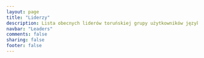 ```yaml
---
layout: page
title: "Liderzy"
description: Lista obecnych liderów toruńskiej grupy użytkowników języka Java
navbar: "Leaders"
comments: false
sharing: false
footer: false
---
```

<div id="leadersContainer" class="row"></div>

<script type="text/javascript">
jQuery.getJSON( "leaders.json", function( data ) {
  var people = [];
  jQuery.each( data, function( key, value ) {
    var modalTitle = (value.fullName) ? value.fullName : value.name;
    var home = (value.urls.home) ? '<a title="Strona domowa" href="'+value.urls.home+'" target="_blank" class="no-text-decoration social fa fa-home fa-2x"></a>' : ''; 
    var facebook = (value.urls.facebook) ? '<a title="Facebook" href="'+value.urls.facebook+'" target="_blank" class="no-text-decoration social fa fa-facebook fa-2x"></a>' : ''; 
    var twitter = (value.urls.twitter) ? '<a title="Twitter" href="'+value.urls.twitter+'" target="_blank" class="no-text-decoration social fa fa-twitter fa-2x"></a>' : ''; 
    var gplus = (value.urls.googleplus) ? '<a title="Google+" href="'+value.urls.googleplus+'" target="_blank" class="no-text-decoration social fa fa-google-plus fa-2x"></a>' : ''; 
    var linkedin = (value.urls.linkedin) ? '<a title="LinkedIn" href="'+value.urls.linkedin+'" target="_blank" class="no-text-decoration social fa fa-linkedin fa-2x"></a>' : ''; 
    var github = (value.urls.github) ? '<a title="GitHub" href="'+value.urls.github+'" target="_blank" class="no-text-decoration social fa fa-github fa-2x"></a>' : ''; 
    var modalFooter = (home||facebook||twitter||gplus||linkedin||github) ? '<div class="modal-footer">'+home+facebook+twitter+gplus+linkedin+github+'</div>' : '';
    var leader = '\
      <div class="col-tn-12 col-xs-6 col-sm-4 col-md-4 col-lg-3">\
        <div class="panel panel-default text-center leader" data-toggle="modal" data-target="#modal-'+key+'">\
          <div class="panel-body">\
            <img class="no-border leader-face" src="{{ root_url }}/images/leaders/'+value.photo+'" />\
          </div>\
          <div class="panel-footer"><h3 class="panel-title">'+value.name+'</h3></div>\
        </div>\
      </div>\
      <div id="modal-'+key+'" class="modal fade leader" tabindex="-1" role="dialog" aria-hidden="true">\
        <div class="modal-dialog">\
          <div class="modal-content">\
            <div class="modal-header">\
              <button type="button" class="close" data-dismiss="modal" aria-hidden="true">&times;</button>\
              <h4 class="modal-title">'+modalTitle+'</h4>\
            </div>\
            <div class="modal-body">\
              <div>\
                <div class="text-center">\
                  <img class="no-border leader-face" src="{{ root_url }}/images/leaders/'+value.photo+'" />\
                </div>\
                <div class="description">'+value.description+'</div>\
              </div>\
            </div>\
            '+modalFooter+'\
          </div>\
        </div>\
      </div>';
    people.push( leader );
  });
 
  jQuery("#leadersContainer").append(people.join(""));
});
</script>